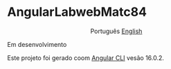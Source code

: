 # AngularLabwebMatc84
<p align="center">
    <span>Português</span>
    <a href="readme-lang">English</a> 
</p>

Em desenvolvimento

Este projeto foi gerado coom [Angular CLI](https://github.com/angular/angular-cli)  vesão 16.0.2.